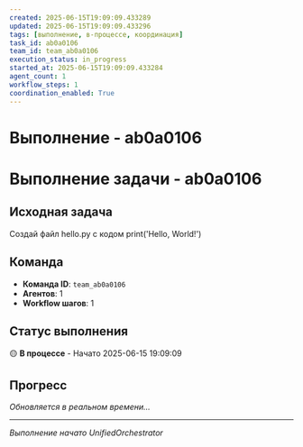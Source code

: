 ```yaml
---
created: 2025-06-15T19:09:09.433289
updated: 2025-06-15T19:09:09.433296
tags: [выполнение, в-процессе, координация]
task_id: ab0a0106
team_id: team_ab0a0106
execution_status: in_progress
started_at: 2025-06-15T19:09:09.433284
agent_count: 1
workflow_steps: 1
coordination_enabled: True
---
```


# Выполнение - ab0a0106

# Выполнение задачи - ab0a0106

## Исходная задача
Создай файл hello.py с кодом print('Hello, World!')

## Команда
- **Команда ID**: `team_ab0a0106`
- **Агентов**: 1
- **Workflow шагов**: 1

## Статус выполнения

🟡 **В процессе** - Начато 2025-06-15 19:09:09

## Прогресс

*Обновляется в реальном времени...*

---
*Выполнение начато UnifiedOrchestrator*
